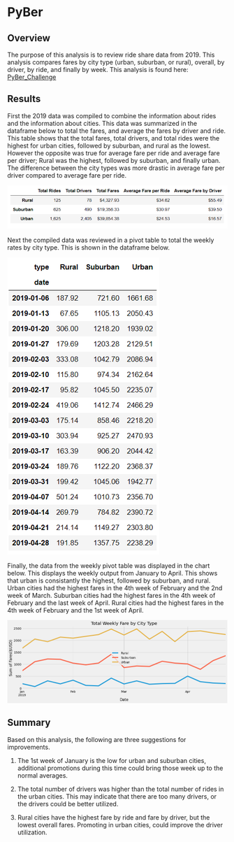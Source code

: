 # PyBer

## Overview

The purpose of this analysis is to review ride share data from 2019. This analysis compares fares by city type (urban, suburban, or rural), overall, by driver, by ride, and finally by week. This analysis is found here: [PyBer_Challenge](Pyber_Challenge.ipynb)

## Results
First the 2019 data was compiled to combine the information about rides and the information about cities. This data was summarized in the dataframe below to total the fares, and average the fares by driver and ride. This table shows that the total fares, total drivers, and total rides were the highest for urban cities, followed by suburban, and rural as the lowest. However the opposite was true for average fare per ride and average fare per driver; Rural was the highest, followed by suburban, and finally urban. The difference between the city types was more drastic in average fare per driver compared to average fare per ride.

![Table1](Analysis/Table1.PNG)

Next the compiled data was reviewed in a pivot table to total the weekly rates by city type. This is shown in the dataframe below.

![Table2](Analysis/Table2.PNG)

Finally, the data from the weekly pivot table was displayed in the chart below. This displays the weekly output from January to April. This shows that urban is consistantly the highest, followed by suburban, and rural. Urban cities had the highest fares in the 4th week of February and the 2nd week of March. Suburban cities had the highest fares in the 4th week of February and the last week of April. Rural cities had the highest fares in the 4th week of February and the 1st week of April.

![Fig8](Analysis/Fig8.png)

## Summary
Based on this analysis, the following are three suggestions for improvements.

1. The 1st week of January is the low for urban and suburban cities, additional promotions during this time could bring those week up to the normal averages.

2. The total number of drivers was higher than the total number of rides in the urban cities. This may indicate that there are too many drivers, or the drivers could be better utilized.

3. Rural cities have the highest fare by ride and fare by driver, but the lowest overall fares. Promoting in urban cities, could improve the driver utilization. 

